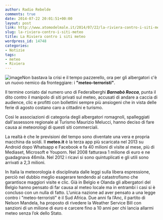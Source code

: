 ```yaml
---
author: Radio Rebelde
comments: true
date: 2014-07-22 20:01:51+00:00
layout: post
link: http://www.atomodelmale.it/2014/07/22/la-riviera-contro-i-siti-meteo/
slug: la-riviera-contro-i-siti-meteo
title: La Riviera contro i siti meteo
wordpress_id: 14748
categories:
- Notizie
tags:
- meteo
- Riviera
---
```


![image](http://www.atomodelmale.it/wp-content/uploads/2014/07/image-300x167.jpg)Non bastava la crisi e il tempo pazzerello, ora per gli albergatori c'è un nuovo nemico da fronteggiare: i **"meteo-terroristi"**.

Il termine coniato dal numero uno di Federalberghi _**Barnabò Rocca**_, punta il dito contro il manipolo di siti privati sul meteo, accusati di andare a caccia di audience, clic e profitti con bollettini sempre più ansiogeni che in vista delle ferie di agosto costano caro a cittadini e turismo.

Così le associazioni di categoria degli albergatori romagnoli, spalleggiati dall'assessore regionale al Turismo Maurizio Melucci, hanno deciso di fare causa ai meteorologi di questi siti commerciali.

La realtà è che le previsioni del tempo sono diventate una vera e propria macchina da soldi. Il **meteo.it** è la terza app più scaricata nel 2013 su Android dopo Whatsapp e Facebook e fa 40 milioni di visite al mese, più di Mediaset, Microsoft e Youporn. Nel 2008 fatturava 1 milione di euro e ne guadagnava 46mila. Nel 2012 i ricavi si sono quintuplicati e gli utili sono arrivati a 2,3 milioni.



In Italia la meteorologia è disciplinata dalle leggi sulla libera espressione, perciò nel dubbio meglio esagerare tendendo al catastrofismo che garantisce maggiori visite e clic. Già in Belgio e Olanda gli albergatori del Belgio hanno pensato di far causa al meteo locale ma in entrambi i casi si è concluso con un nulla di fatto. L’unica nazione ad aver pensato a una legge contro i "meteo-terroristi" è il Sud Africa. Due anni fa l’Anc, il partito di Nelson Mandela, ha proposto di rivedere la Weather Service Bill con sanzioni di un milione di euro e carcere fino a 10 anni per chi lancia allarmi meteo senza l’ok dello Stato.
